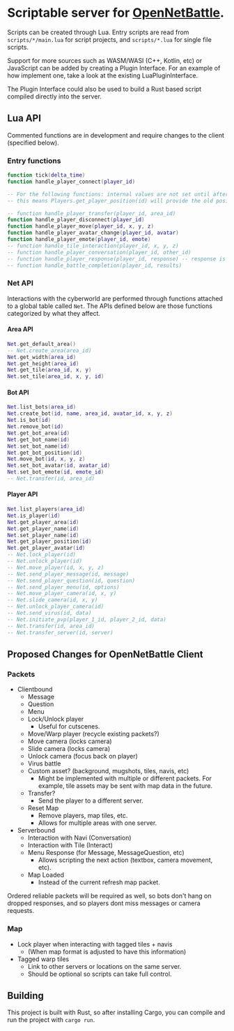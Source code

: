 # Scriptable server for [OpenNetBattle](https://github.com/TheMaverickProgrammer/OpenNetBattle).

Scripts can be created through Lua. Entry scripts are read from `scripts/*/main.lua` for script projects, and `scripts/*.lua` for single file scripts.

Support for more sources such as WASM/WASI (C++, Kotlin, etc) or JavaScript can be added by creating a Plugin Interface. For an example of how implement one, take a look at the existing LuaPluginInterface.

The Plugin Interface could also be used to build a Rust based script compiled directly into the server.

## Lua API

Commented functions are in development and require changes to the client (specified below).

### Entry functions

```Lua
function tick(delta_time)
function handle_player_connect(player_id)

-- For the following functions: internal values are not set until after execution
-- this means Players.get_player_position(id) will provide the old position of the player, etc

-- function handle_player_transfer(player_id, area_id)
function handle_player_disconnect(player_id)
function handle_player_move(player_id, x, y, z)
function handle_player_avatar_change(player_id, avatar)
function handle_player_emote(player_id, emote)
-- function handle_tile_interaction(player_id, x, y, z)
-- function handle_player_conversation(player_id, other_id)
-- function handle_player_response(player_id, response) -- response is an index
-- function handle_battle_completion(player_id, results)
```

### Net API

Interactions with the cyberworld are performed through functions attached to a global table called `Net`. The APIs defined below are those functions categorized by what they affect.

#### Area API

```Lua
Net.get_default_area()
-- Net.create_area(area_id)
Net.get_width(area_id)
Net.get_height(area_id)
Net.get_tile(area_id, x, y)
Net.set_tile(area_id, x, y, id)
```

#### Bot API

```lua
Net.list_bots(area_id)
Net.create_bot(id, name, area_id, avatar_id, x, y, z)
Net.is_bot(id)
Net.remove_bot(id)
Net.get_bot_area(id)
Net.get_bot_name(id)
Net.set_bot_name(id)
Net.get_bot_position(id)
Net.move_bot(id, x, y, z)
Net.set_bot_avatar(id, avatar_id)
Net.set_bot_emote(id, emote_id)
-- Net.transfer(id, area_id)
```

#### Player API

```lua
Net.list_players(area_id)
Net.is_player(id)
Net.get_player_area(id)
Net.get_player_name(id)
Net.set_player_name(id)
Net.get_player_position(id)
Net.get_player_avatar(id)
-- Net.lock_player(id)
-- Net.unlock_player(id)
-- Net.move_player(id, x, y, z)
-- Net.send_player_message(id, message)
-- Net.send_player_question(id, question)
-- Net.send_player_menu(id, options)
-- Net.move_player_camera(id, x, y)
-- Net.slide_camera(id, x, y)
-- Net.unlock_player_camera(id)
-- Net.send_virus(id, data)
-- Net.initiate_pvp(player_1_id, player_2_id, data)
-- Net.transfer(id, area_id)
-- Net.transfer_server(id, server)
```

## Proposed Changes for OpenNetBattle Client

### Packets

- Clientbound
  - Message
  - Question
  - Menu
  - Lock/Unlock player
    - Useful for cutscenes.
  - Move/Warp player (recycle existing packets?)
  - Move camera (locks camera)
  - Slide camera (locks camera)
  - Unlock camera (focus back on player)
  - Virus battle
  - Custom asset? (background, mugshots, tiles, navis, etc)
    - Might be implemented with multiple or different packets.
      For example, tile assets may be sent with map data in the future.
  - Transfer?
    - Send the player to a different server.
  - Reset Map
    - Remove players, map tiles, etc.
    - Allows for multiple areas with one server.
- Serverbound
  - Interaction with Navi (Conversation)
  - Interaction with Tile (Interact)
  - Menu Response (for Message, MessageQuestion, etc)
    - Allows scripting the next action (textbox, camera movement, etc).
  - Map Loaded
    - Instead of the current refresh map packet.

Ordered reliable packets will be required as well, so bots don't hang on dropped responses, and so players dont miss messages or camera requests.

### Map

- Lock player when interacting with tagged tiles + navis
  - (When map format is adjusted to have this information)
- Tagged warp tiles
  - Link to other servers or locations on the same server.
  - Should be optional so scripts can take full control.

## Building

This project is built with Rust, so after installing Cargo, you can compile and run the project with `cargo run`.
